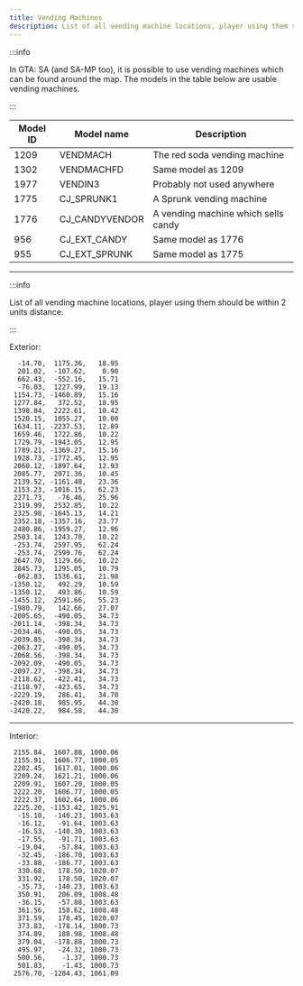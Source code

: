 ```yaml
---
title: Vending Machines
description: List of all vending machine locations, player using them should be within 2 units distance.
---
```


:::info

In GTA: SA (and SA-MP too), it is possible to use vending machines which can be found around the map. The models in the table below are usable vending machines.

:::

| Model ID | Model name     |	Description                                                         |
| -------- | -------------- | ------------------------------------------------------------------- |
| 1209     | VENDMACH       | The red soda vending machine                                        |
| 1302     | VENDMACHFD     | Same model as 1209                                                  |
| 1977     | VENDIN3        | Probably not used anywhere |
| 1775     | CJ_SPRUNK1     | A Sprunk vending machine                                            |
| 1776     | CJ_CANDYVENDOR | A vending machine which sells candy                                 |
| 956      | CJ_EXT_CANDY   | Same model as 1776                                                  |
| 955      | CJ_EXT_SPRUNK  | Same model as 1775                                                  |

---

:::info

List of all vending machine locations, player using them should be within 2 units distance.

:::

Exterior:

```
  -14.70,  1175.36,   18.95
  201.02,  -107.62,    0.90
  662.43,  -552.16,   15.71
  -76.03,  1227.99,   19.13
 1154.73, -1460.89,   15.16
 1277.84,   372.52,   18.95
 1398.84,  2222.61,   10.42
 1520.15,  1055.27,   10.00
 1634.11, -2237.53,   12.89
 1659.46,  1722.86,   10.22
 1729.79, -1943.05,   12.95
 1789.21, -1369.27,   15.16
 1928.73, -1772.45,   12.95
 2060.12, -1897.64,   12.93
 2085.77,  2071.36,   10.45
 2139.52, -1161.48,   23.36
 2153.23, -1016.15,   62.23
 2271.73,   -76.46,   25.96
 2319.99,  2532.85,   10.22
 2325.98, -1645.13,   14.21
 2352.18, -1357.16,   23.77
 2480.86, -1959.27,   12.96
 2503.14,  1243.70,   10.22
 -253.74,  2597.95,   62.24
 -253.74,  2599.76,   62.24
 2647.70,  1129.66,   10.22
 2845.73,  1295.05,   10.79
 -862.83,  1536.61,   21.98
-1350.12,   492.29,   10.59
-1350.12,   493.86,   10.59
-1455.12,  2591.66,   55.23
-1980.79,   142.66,   27.07
-2005.65,  -490.05,   34.73
-2011.14,  -398.34,   34.73
-2034.46,  -490.05,   34.73
-2039.85,  -398.34,   34.73
-2063.27,  -490.05,   34.73
-2068.56,  -398.34,   34.73
-2092.09,  -490.05,   34.73
-2097.27,  -398.34,   34.73
-2118.62,  -422.41,   34.73
-2118.97,  -423.65,   34.73
-2229.19,   286.41,   34.70
-2420.18,   985.95,   44.30
-2420.22,   984.58,   44.30
```

---

Interior:

```
 2155.84,  1607.88, 1000.06
 2155.91,  1606.77, 1000.05
 2202.45,  1617.01, 1000.06
 2209.24,  1621.21, 1000.06
 2209.91,  1607.20, 1000.05
 2222.20,  1606.77, 1000.05
 2222.37,  1602.64, 1000.06
 2225.20, -1153.42, 1025.91
  -15.10,  -140.23, 1003.63
  -16.12,   -91.64, 1003.63
  -16.53,  -140.30, 1003.63
  -17.55,   -91.71, 1003.63
  -19.04,   -57.84, 1003.63
  -32.45,  -186.70, 1003.63
  -33.88,  -186.77, 1003.63
  330.68,   178.50, 1020.07
  331.92,   178.50, 1020.07
  -35.73,  -140.23, 1003.63
  350.91,   206.09, 1008.48
  -36.15,   -57.88, 1003.63
  361.56,   158.62, 1008.48
  371.59,   178.45, 1020.07
  373.83,  -178.14, 1000.73
  374.89,   188.98, 1008.48
  379.04,  -178.88, 1000.73
  495.97,   -24.32, 1000.73
  500.56,    -1.37, 1000.73
  501.83,    -1.43, 1000.73
 2576.70, -1284.43, 1061.09
```
